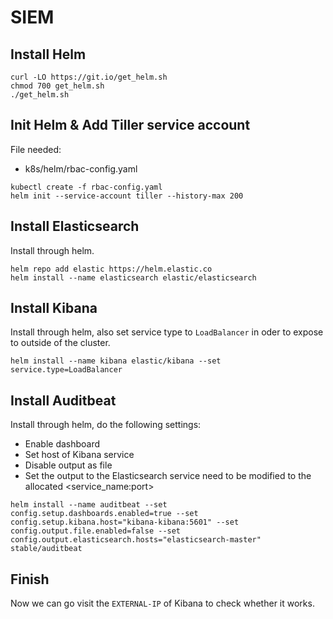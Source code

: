 # SIEM

## Install Helm
```
curl -LO https://git.io/get_helm.sh
chmod 700 get_helm.sh
./get_helm.sh
```

## Init Helm & Add Tiller service account
File needed:
+ k8s/helm/rbac-config.yaml
```
kubectl create -f rbac-config.yaml
helm init --service-account tiller --history-max 200
```
## Install Elasticsearch

Install through helm.
```
helm repo add elastic https://helm.elastic.co
helm install --name elasticsearch elastic/elasticsearch
```


## Install Kibana
Install through helm, also set service type to `LoadBalancer` in oder to expose to outside of the cluster.
```
helm install --name kibana elastic/kibana --set service.type=LoadBalancer
```

## Install Auditbeat
Install through helm, do the following settings:

+ Enable dashboard
+ Set host of Kibana service
+ Disable output as file
+ Set the output to the Elasticsearch service need to be modified to the allocated <service_name:port>


```
helm install --name auditbeat --set config.setup.dashboards.enabled=true --set config.setup.kibana.host="kibana-kibana:5601" --set config.output.file.enabled=false --set config.output.elasticsearch.hosts="elasticsearch-master" stable/auditbeat 
```

## Finish
Now we can go visit the `EXTERNAL-IP` of Kibana to check whether it works.

